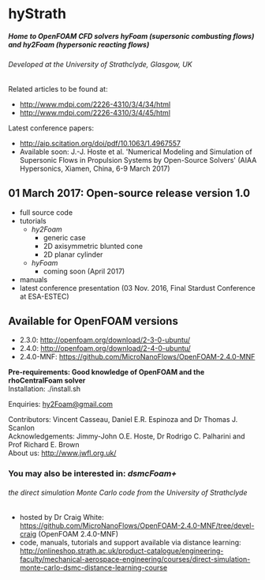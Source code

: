 # hyStrath

##### Home to OpenFOAM CFD solvers *hyFoam* (supersonic combusting flows) and *hy2Foam* (hypersonic reacting flows)
###### Developed at the University of Strathclyde, Glasgow, UK  

Related articles to be found at:
+ http://www.mdpi.com/2226-4310/3/4/34/html
+ http://www.mdpi.com/2226-4310/3/4/45/html

Latest conference papers:
+ http://aip.scitation.org/doi/pdf/10.1063/1.4967557
+ Available soon: J.-J. Hoste et al. 'Numerical Modeling and Simulation of Supersonic Flows in Propulsion Systems by Open-Source Solvers' (AIAA Hypersonics, Xiamen, China, 6-9 March 2017)


## 01 March 2017: Open-source release version 1.0
+ full source code
+ tutorials
  - *hy2Foam*
    * generic case
    * 2D axisymmetric blunted cone
    * 2D planar cylinder
  - *hyFoam*
      * coming soon (April 2017)
+ manuals
+ latest conference presentation (03 Nov. 2016, Final Stardust Conference at ESA-ESTEC)


## Available for OpenFOAM versions
+ 2.3.0: http://openfoam.org/download/2-3-0-ubuntu/
+ 2.4.0: http://openfoam.org/download/2-4-0-ubuntu/
+ 2.4.0-MNF: https://github.com/MicroNanoFlows/OpenFOAM-2.4.0-MNF


**Pre-requirements: Good knowledge of OpenFOAM and the rhoCentralFoam solver**  
Installation: ./install.sh

Enquiries: hy2Foam@gmail.com

Contributors: Vincent Casseau, Daniel E.R. Espinoza and Dr Thomas J. Scanlon              
Acknowledgements: Jimmy-John O.E. Hoste, Dr Rodrigo C. Palharini and Prof Richard E. Brown       
About us: http://www.jwfl.org.uk/


### You may also be interested in: *dsmcFoam+*
###### the direct simulation Monte Carlo code from the University of Strathclyde  
 + hosted by Dr Craig White: https://github.com/MicroNanoFlows/OpenFOAM-2.4.0-MNF/tree/devel-craig (OpenFOAM 2.4.0-MNF)  
 + code, manuals, tutorials and support available via distance learning: http://onlineshop.strath.ac.uk/product-catalogue/engineering-faculty/mechanical-aerospace-engineering/courses/direct-simulation-monte-carlo-dsmc-distance-learning-course



